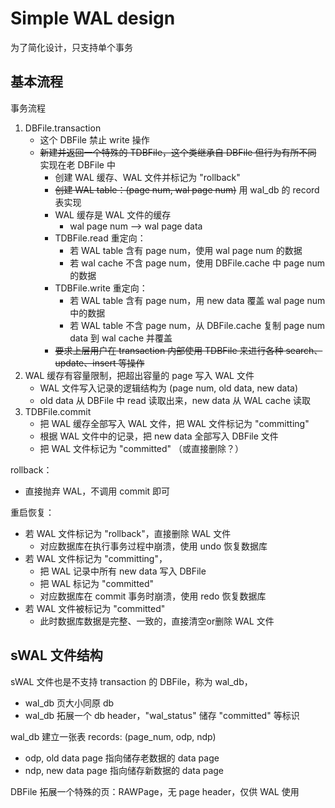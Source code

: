 # Simple WAL design

为了简化设计，只支持单个事务



## 基本流程

事务流程

1. DBFile.transaction
   * 这个 DBFile 禁止 write 操作
   * ~~新建并返回一个特殊的 TDBFile，这个类继承自 DBFile 但行为有所不同~~  实现在老 DBFile 中
     * 创建 WAL 缓存、WAL 文件并标记为 "rollback"
     * ~~创建 WAL table：(page num, wal page num)~~ 用 wal_db 的 record 表实现
     * WAL 缓存是 WAL 文件的缓存
       * wal page num --> wal page data 
     * TDBFile.read 重定向：
       * 若 WAL table 含有 page num，使用 wal page num 的数据
       * 若 wal cache 不含 page num，使用 DBFile.cache 中 page num 的数据
     * TDBFile.write 重定向：
       * 若 WAL table 含有 page num，用 new data 覆盖 wal page num 中的数据
       * 若 WAL table 不含 page num，从 DBFile.cache 复制 page num data 到 wal cache 并覆盖
     * ~~要求上层用户在 transaction 内部使用 TDBFile 来进行各种 search、update、insert 等操作~~
2. WAL 缓存有容量限制，把超出容量的 page 写入 WAL 文件
   * WAL 文件写入记录的逻辑结构为 (page num, old data, new data)
   * old data 从 DBFile 中 read 读取出来，new data 从 WAL cache 读取
3. TDBFile.commit
   * 把 WAL 缓存全部写入 WAL 文件，把 WAL 文件标记为 "committing"
   * 根据 WAL 文件中的记录，把 new data 全部写入 DBFile 文件
   * 把 WAL 文件标记为 "committed" （或直接删除？）



rollback：

* 直接抛弃 WAL，不调用 commit 即可



重启恢复：

* 若 WAL 文件标记为 "rollback"，直接删除 WAL 文件
  * 对应数据库在执行事务过程中崩溃，使用 undo 恢复数据库
* 若 WAL 文件标记为 "committing"，
  * 把 WAL 记录中所有 new data 写入 DBFile
  * 把 WAL 标记为 "committed"
  * 对应数据库在 commit 事务时崩溃，使用 redo 恢复数据库
* 若 WAL 文件被标记为 "committed"
  * 此时数据库数据是完整、一致的，直接清空or删除 WAL 文件



##  sWAL 文件结构

sWAL 文件也是不支持 transaction 的 DBFile，称为 wal_db，

* wal_db 页大小同原 db
* wal_db 拓展一个 db header，"wal_status" 储存 "committed" 等标识



wal_db 建立一张表 records: (page_num, odp, ndp)

* odp, old data page 指向储存老数据的 data page
* ndp, new data page 指向储存新数据的 data page

DBFile 拓展一个特殊的页：RAWPage，无 page header，仅供 WAL 使用









